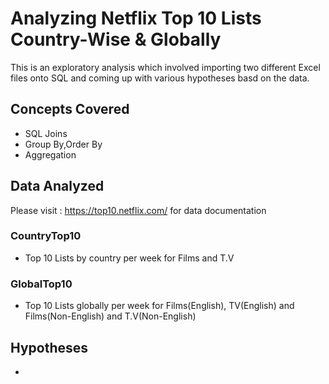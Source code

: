 # Analyzing Netflix Top 10 Lists Country-Wise & Globally

This is an exploratory analysis which involved importing two different Excel files onto SQL and coming up with various hypotheses basd on the data.

## Concepts Covered

- SQL Joins
- Group By,Order By
- Aggregation

## Data Analyzed 

Please visit : https://top10.netflix.com/ for data documentation

### CountryTop10 

- Top 10 Lists by country per week for Films and T.V  
 
### GlobalTop10

- Top 10 Lists globally per week for Films(English), TV(English) and Films(Non-English) and T.V(Non-English)

## Hypotheses 

- 
